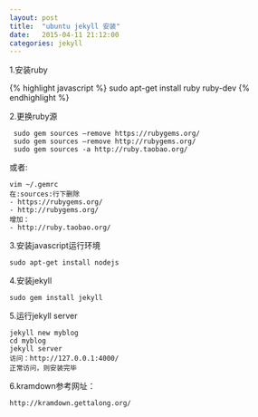```yaml
---
layout: post
title:  "ubuntu jekyll 安装"
date:   2015-04-11 21:12:00
categories: jekyll
---
```

1.安装ruby

{% highlight javascript %}
sudo apt-get install ruby ruby-dev
{% endhighlight %}

2.更换ruby源





~~~
 sudo gem sources –remove https://rubygems.org/
 sudo gem sources –remove http://rubygems.org/
 sudo gem sources -a http://ruby.taobao.org/
~~~

或者:

~~~
vim ~/.gemrc
在:sources:行下删除
- https://rubygems.org/
- http://rubygems.org/
增加：
- http://ruby.taobao.org/
~~~

3.安装javascript运行环境

~~~
sudo apt-get install nodejs
~~~
4.安装jekyll


~~~
sudo gem install jekyll
~~~

5.运行jekyll server

~~~
jekyll new myblog
cd myblog
jekyll server
访问：http://127.0.0.1:4000/   
正常访问，则安装完毕
~~~

6.kramdown参考网址：

~~~
http://kramdown.gettalong.org/
~~~